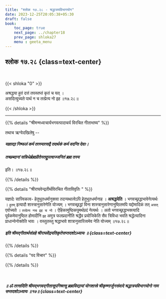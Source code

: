 ```yaml
---
title: "श्लोक १७.२८ - श्रद्धात्रयविभागयोग"
date: 2023-12-25T20:05:38+05:30
draft: false
book:
    toc_page: true
    next_page: ../chapter18
    prev_page: shloka27
    menu : geeta_menu
---
```




## श्लोक १७.२८ {class=text-center}

<br/>

{{< shloka  "0"  >}}

अश्रद्धया हुतं दत्तं तपस्तप्तं कृतं च यत् ।  
असदित्युच्यते पार्थ न च तत्प्रेत्य नो इह ॥१७.२८॥

{{< /shloka >}}

---


{{% details "श्रीमन्मध्वाचार्यभगवत्पादाचर्य विरचित  गीताभाष्य" %}}

तथाच ऋग्वेदखिलेषु -- 
##### यज्ञाद्या निष्फलं कर्म तत्स्यात्सद्वै तदर्थकं कर्म वदन्ति देवाः। 
##### तच्छब्दानां सन्निधेर्ब्रह्मप्रीतेस्तद्रूपत्वाज्जनितं ब्रह्म तस्य 
इति। ॥१७.२८॥

{{% /details %}}



{{% details "श्रीराघवेन्द्रतीर्थविरचित गीताविवृतिः " %}}

यज्ञादेः सात्त्विकत्व- हेतुभूतधर्मानुक्त्वा तदन्यथात्वेऽपि 
हेतुभूतधर्मानाह । **अश्रद्धयेति** । भगवच्छ्रद्धाभावेनेत्यर्थः । 
`हुतम्` इत्यादौ शास्त्रानुसारेणेति योज्यम्‌ ।
भगवच्छ्रद्धां विना शास्त्रानुसारेणानुष्ठितमपि यद्दोमादिकं 
तत् `असत्` एवोच्यते । `तत्प्रेत्य नच इह च नो` । 
ऐहिकामुष्ठिकपुमर्थप्रदं नेत्यर्थः । अतो भगवच्छ्रद्धाभक्त्यादि 
पूर्वकमेवानुष्ठित होमादीनि `इह` अमुत्र फलप्रदानीति श्रद्धैव 
प्रयोजिकेति सैव त्रिविधा भवति श्रद्धेत्यादिना प्राधान्येनोक्तेति 
भावः । वस्तुतस्तु  श्रद्धाभावे शात्रानुसारित्वमेव नेति 
योज्यम्‌ ॥१७.२८॥

##### इति श्रीमद्गीतार्थसंग्रहे श्रीराघवेंद्रयतिकृतेसप्तदशोऽध्यायः ॥  {class=text-center}

{{% /details %}}



{{% details "पद विचार" %}}


{{% /details %}}

<br/>

#####  ॥ ॐ तत्सदिति श्रीमद्भगवद्गीतासूपनिषत्सु ब्रह्मविद्यायां योगशास्रे श्रीकृष्णार्जुनसंवादे श्रद्धात्रयविभागयोगो नाम सप्तदशोऽध्यायः ॥१७॥  {class=text-center}